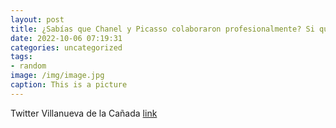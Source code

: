 ```yaml
---
layout: post
title: ¿Sabías que Chanel y Picasso colaboraron profesionalmente? Si quieres saber más sobre la relación de estos dos genios, no te p...
date: 2022-10-06 07:19:31
categories: uncategorized
tags:
- random
image: /img/image.jpg
caption: This is a picture
---
```

Twitter Villanueva de la Cañada [link](https://twitter.com/AytoVDLCanada/status/1577672801292533761)
